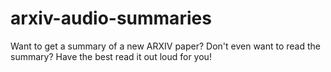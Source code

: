 # arxiv-audio-summaries
Want to get a summary of a new ARXIV paper? Don't even want to read the summary? Have the best read it out loud for you!
